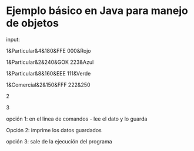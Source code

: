 # Ejemplo básico en Java para manejo de objetos

input:

1&Particular&4&180&FFE 000&Rojo

1&Particular&2&240&GOK 223&Azul

1&Particular&8&160&EEE 111&Verde

1&Comercial&2&150&FFF 222&250

2

3


opción 1:  en el linea de comandos - lee el dato y lo guarda 

Opción 2: imprime los datos guardados

opción 3: sale de la ejecución del programa
